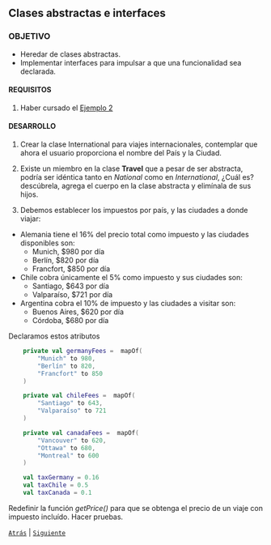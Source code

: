 ## Clases abstractas e interfaces

### OBJETIVO 
- Heredar de clases abstractas.
- Implementar interfaces para impulsar a que una funcionalidad sea declarada.

#### REQUISITOS 

1. Haber cursado el [Ejemplo 2](Ejemplo-02)

#### DESARROLLO

1. Crear la clase International para viajes internacionales, contemplar que ahora el usuario proporciona el nombre del País y la Ciudad.

<!-- <details>
	<summary>Respuesta</summary>

La clase con los métodos implementados de Travel quedarían así: 

```kotlin
class International(override val country: String, override val city: String) : Travel() {
    override fun quotePrice(numDays: Int) {

    }

    override fun getPrice(numDays: Int): Int {
    }
}
```

</details> -->

2. Existe un miembro en la clase **Travel** que a pesar de ser abstracta, podría ser idéntica tanto en *National* como en *International*, ¿Cuál es? descúbrela, agrega el cuerpo en la clase abstracta y elimínala de sus hijos.


<!-- <details>
	<summary>Respuesta</summary>

el método para cotizar implementado en National, se puede usar también en International, por lo tanto sustituir el método abstracto de **Travel** por:

```kotlin
    fun quotePrice(numDays: Int) {
        val price = getPrice(numDays)
        if(price==0){ //si no existe tarifa para esa ciudad, notificamos al usuario
            println("Lo sentimos, no hacemos viajes a esta ciudad")
        } else{
            println("Tu viaje a $city cuesta \$$price") //notificamos el precio al usuario
        }
    }
```

Borrar sus definiciones tanto en **National** como en **International**

</details> -->

3. Debemos establecer los impuestos por país, y las ciudades a donde viajar:

* Alemania tiene el 16% del precio total como impuesto y las ciudades disponibles son:
	* Munich, $980 por día
	* Berlín, $820 por día
	* Francfort, $850 por día
* Chile cobra únicamente el 5% como impuesto y sus ciudades son:
	* Santiago, $643 por día
	* Valparaíso, $721 por día
* Argentina cobra el 10% de impuesto y las ciudades a visitar son:
	* Buenos Aires, $620 por día
	* Córdoba, $680 por día
	
	
Declaramos estos atributos

```kotlin
    private val germanyFees =  mapOf(
        "Munich" to 980,
        "Berlín" to 820,
        "Francfort" to 850
    )

    private val chileFees =  mapOf(
        "Santiago" to 643,
        "Valparaíso" to 721
    )

    private val canadaFees =  mapOf(
        "Vancouver" to 620,
        "Ottawa" to 680,
        "Montreal" to 600
    )

    val taxGermany = 0.16
    val taxChile = 0.5
    val taxCanada = 0.1
```

Redefinir la función *getPrice()* para que se obtenga el precio de un viaje con impuesto incluído. Hacer pruebas.

<!-- <details>
	<summary>Respuesta</summary>

```kotlin
    override fun getPrice(numDays: Int): Int {
        when(country){
            "Alemania" ->{
                val fee = germanyFees[city]
                if(fee==null){
                    return 0
                }
                return (fee * numDays * (1 + taxGermany) ).toInt()

            }
            "Chile" ->{
                val fee = chileFees[city]
                if(fee==null){
                    return 0
                }
                return (fee * numDays * (1 + taxChile)).toInt()
            }
            "Canada" ->{
                val fee = canadaFees[city]
                if(fee==null){
                    return 0
                }
                return (fee * numDays * (1 + taxCanada) ).toInt()
            }
            else ->{
                return 0
            }
        }
    }
```

</details>  -->



[`Atrás`](../Ejemplo-02) | [`Siguiente`](../Ejemplo-03)

